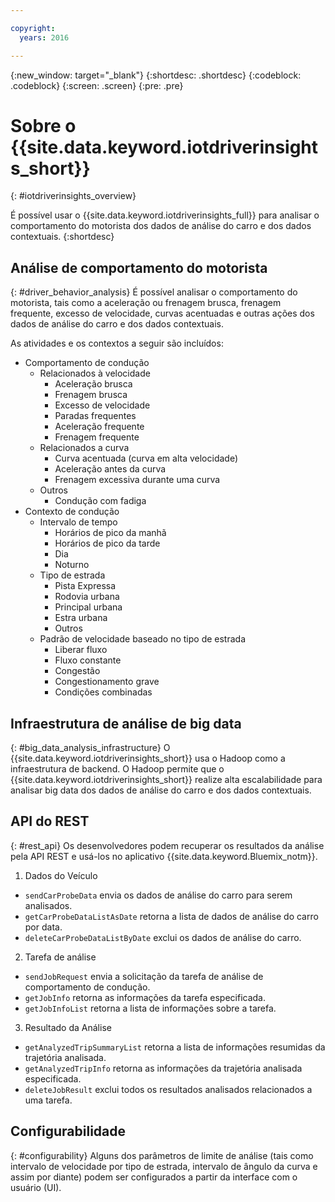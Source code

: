 ```yaml
---

copyright:
  years: 2016

---
```


{:new_window: target="_blank"}
{:shortdesc: .shortdesc}
{:codeblock: .codeblock}
{:screen: .screen}
{:pre: .pre}


# Sobre o {{site.data.keyword.iotdriverinsights_short}}
{: #iotdriverinsights_overview}

É possível usar o {{site.data.keyword.iotdriverinsights_full}} para analisar o comportamento do motorista dos dados de análise do carro e dos dados contextuais.
{:shortdesc}

## Análise de comportamento do motorista
{: #driver_behavior_analysis}
É possível analisar o comportamento do motorista, tais como a aceleração ou frenagem brusca, frenagem frequente, excesso de velocidade, curvas acentuadas e outras ações dos dados de análise
do carro e dos dados contextuais.

As atividades e os contextos a seguir são incluídos:
 - Comportamento de condução 
    - Relacionados à velocidade
       - Aceleração brusca
       - Frenagem brusca
       - Excesso de velocidade
       - Paradas frequentes
       - Aceleração frequente
       - Frenagem frequente
    - Relacionados a curva
       - Curva acentuada (curva em alta velocidade)
       - Aceleração antes da curva
       - Frenagem excessiva durante uma curva
    - Outros
       - Condução com fadiga
 - Contexto de condução
    - Intervalo de tempo
       - Horários de pico da manhã
       - Horários de pico da tarde
       - Dia
       - Noturno
    - Tipo de estrada
       - Pista Expressa
       - Rodovia urbana
       - Principal urbana
       - Estra urbana
       - Outros
    - Padrão de velocidade baseado no tipo de estrada
       - Liberar fluxo
       - Fluxo constante
       - Congestão
       - Congestionamento grave
       - Condições combinadas

## Infraestrutura de análise de big data
{: #big_data_analysis_infrastructure}
O {{site.data.keyword.iotdriverinsights_short}} usa o Hadoop como a infraestrutura de backend. O Hadoop permite que o {{site.data.keyword.iotdriverinsights_short}} realize alta escalabilidade para analisar big data dos dados de análise do carro e dos dados contextuais.

## API do REST
{: #rest_api}
Os desenvolvedores podem recuperar os resultados da análise pela API REST e usá-los no
aplicativo {{site.data.keyword.Bluemix_notm}}.
 1. Dados do Veículo
   - `sendCarProbeData` envia os dados de análise do carro para serem analisados.
   - `getCarProbeDataListAsDate` retorna a lista de dados de análise do carro por data.
   - `deleteCarProbeDataListByDate` exclui os dados de análise do carro.
 2. Tarefa de análise
   - `sendJobRequest` envia a solicitação da tarefa de análise de comportamento de condução.
   - `getJobInfo` retorna as informações da tarefa especificada.
   - `getJobInfoList` retorna a lista de informações sobre a tarefa.
 3. Resultado da Análise 
   - `getAnalyzedTripSummaryList` retorna a lista de informações resumidas da trajetória analisada.
   - `getAnalyzedTripInfo` retorna as informações da trajetória analisada especificada.
   - `deleteJobResult` exclui todos os resultados analisados relacionados a uma tarefa.

## Configurabilidade
{: #configurability}
Alguns dos parâmetros de limite de análise (tais como intervalo de velocidade por tipo de estrada, intervalo de ângulo da curva e assim por diante) podem ser configurados a partir da interface com
o usuário (UI).
